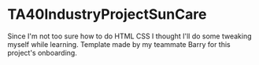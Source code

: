 # TA40IndustryProjectSunCare

Since I'm not too sure how to do HTML CSS I thought I'll do some tweaking myself while learning. 
Template made by my teammate Barry for this project's onboarding.
